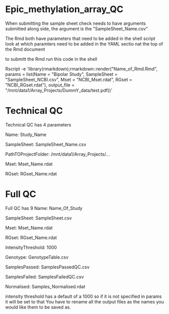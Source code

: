 # Epic_methylation_array_QC


When submitting the sample sheet check needs to have arguments submitted along side, the argument is the "SampleSheet_Name.csv"

The Rmd both have parameters that need to be added in the shell script
look at which paramters need to be added in the YAML sectio nat the top of the Rmd document

to submitt the Rmd run this code in the shell

Rscript -e 'library(rmarkdown);rmarkdown::render("Name_of_Rmd.Rmd", params = list(Name = "Bipolar Study", SampleSheet = "SampleSheet_NCBI.csv", Mset = "NCBI_Mset.rdat", RGset = "NCBI_RGset.rdat"), output_file = "/mnt/data1/Array_Projects/DummY_data/test.pdf))'

# Technical QC
Technical QC has 4 parameters 

Name: Study_Name

SampleSheet: SampleSheet_Name.csv

PathTOProjectFolder: /mnt/data1/Array_Projects/...

Mset: Mset_Name.rdat

RGset: RGset_Name.rdat
  
  # Full QC
  Full QC has 9 
  Name: Name_Of_Study
  
  SampleSheet: SampleSheet.csv
  
  Mset: Mset_Name.rdat 
  
  RGset: RGset_Name.rdat
  
  IntensityThreshold: 1000
  
  Genotype: GenotypeTable.csv
  
  SamplesPassed: SamplesPassedQC.csv
  
  SamplesFailed: SamplesFailedQC.csv
  
  Normalised: Samples_Normalised.rdat
  
  intensity threshold has a default of a 1000 so if it is not specified in params it will be set to that
  You have to rename all the output files as the names you would like them to be saved as. 
